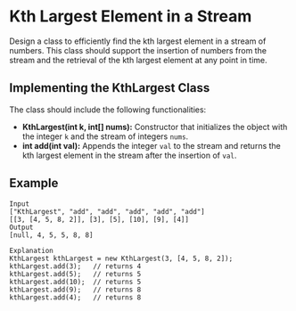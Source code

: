 # Kth Largest Element in a Stream

Design a class to efficiently find the kth largest element in a stream of numbers. This class should support the insertion of numbers from the stream and the retrieval of the kth largest element at any point in time.

## Implementing the KthLargest Class

The class should include the following functionalities:

- **KthLargest(int k, int[] nums):** Constructor that initializes the object with the integer `k` and the stream of integers `nums`.
- **int add(int val):** Appends the integer `val` to the stream and returns the kth largest element in the stream after the insertion of `val`.

## Example

```plaintext
Input
["KthLargest", "add", "add", "add", "add", "add"]
[[3, [4, 5, 8, 2]], [3], [5], [10], [9], [4]]
Output
[null, 4, 5, 5, 8, 8]

Explanation
KthLargest kthLargest = new KthLargest(3, [4, 5, 8, 2]);
kthLargest.add(3);   // returns 4
kthLargest.add(5);   // returns 5
kthLargest.add(10);  // returns 5
kthLargest.add(9);   // returns 8
kthLargest.add(4);   // returns 8
